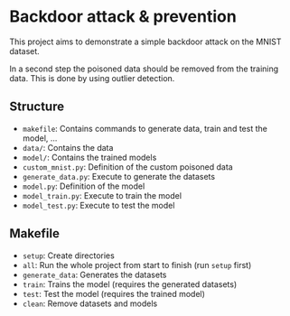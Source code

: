 # Backdoor attack & prevention

This project aims to demonstrate a simple backdoor attack on the MNIST dataset.

In a second step the poisoned data should be removed from the training data.
This is done by using outlier detection.

## Structure

-   `makefile`: Contains commands to generate data, train and test the model, ...
-   `data/`: Contains the data
-   `model/`: Contains the trained models
-   `custom_mnist.py`: Definition of the custom poisoned data
-   `generate_data.py`: Execute to generate the datasets
-   `model.py`: Definition of the model
-   `model_train.py`: Execute to train the model
-   `model_test.py`: Execute to test the model

## Makefile

-   `setup`: Create directories
-   `all`: Run the whole project from start to finish (run `setup` first)
-   `generate_data`: Generates the datasets
-   `train`: Trains the model (requires the generated datasets)
-   `test`: Test the model (requires the trained model)
-   `clean`: Remove datasets and models
